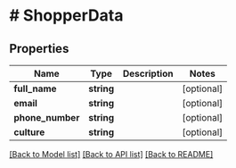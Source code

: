# # ShopperData

## Properties

Name | Type | Description | Notes
------------ | ------------- | ------------- | -------------
**full_name** | **string** |  | [optional]
**email** | **string** |  | [optional]
**phone_number** | **string** |  | [optional]
**culture** | **string** |  | [optional]

[[Back to Model list]](../../README.md#models) [[Back to API list]](../../README.md#endpoints) [[Back to README]](../../README.md)
